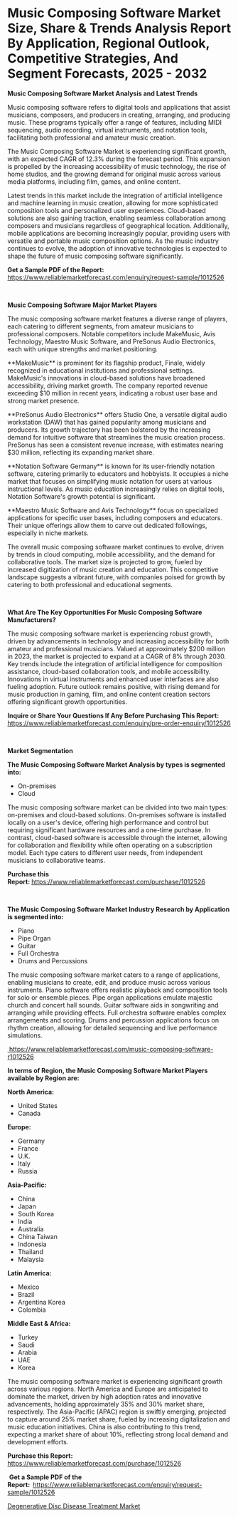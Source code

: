 <p><h1>Music Composing Software Market Size, Share & Trends Analysis Report By Application, Regional Outlook, Competitive Strategies, And Segment Forecasts, 2025 - 2032</h1></p><p><strong>Music Composing Software Market Analysis and Latest Trends</strong></p>
<p><p>Music composing software refers to digital tools and applications that assist musicians, composers, and producers in creating, arranging, and producing music. These programs typically offer a range of features, including MIDI sequencing, audio recording, virtual instruments, and notation tools, facilitating both professional and amateur music creation.</p><p>The Music Composing Software Market is experiencing significant growth, with an expected CAGR of 12.3% during the forecast period. This expansion is propelled by the increasing accessibility of music technology, the rise of home studios, and the growing demand for original music across various media platforms, including film, games, and online content.</p><p>Latest trends in this market include the integration of artificial intelligence and machine learning in music creation, allowing for more sophisticated composition tools and personalized user experiences. Cloud-based solutions are also gaining traction, enabling seamless collaboration among composers and musicians regardless of geographical location. Additionally, mobile applications are becoming increasingly popular, providing users with versatile and portable music composition options. As the music industry continues to evolve, the adoption of innovative technologies is expected to shape the future of music composing software significantly.</p></p>
<p><strong>Get a Sample PDF of the Report:&nbsp;</strong> <a href="https://www.reliablemarketforecast.com/enquiry/request-sample/1012526?utm_campaign=2875&utm_medium=2&utm_source=Github&utm_content=ia&utm_term=06032025&utm_id=music-composing-software">https://www.reliablemarketforecast.com/enquiry/request-sample/1012526</a></p>
<p>&nbsp;</p>
<p><strong>Music Composing Software Major Market Players</strong></p>
<p><p>The music composing software market features a diverse range of players, each catering to different segments, from amateur musicians to professional composers. Notable competitors include MakeMusic, Avis Technology, Maestro Music Software, and PreSonus Audio Electronics, each with unique strengths and market positioning.</p><p>**MakeMusic** is prominent for its flagship product, Finale, widely recognized in educational institutions and professional settings. MakeMusic's innovations in cloud-based solutions have broadened accessibility, driving market growth. The company reported revenue exceeding $10 million in recent years, indicating a robust user base and strong market presence.</p><p>**PreSonus Audio Electronics** offers Studio One, a versatile digital audio workstation (DAW) that has gained popularity among musicians and producers. Its growth trajectory has been bolstered by the increasing demand for intuitive software that streamlines the music creation process. PreSonus has seen a consistent revenue increase, with estimates nearing $30 million, reflecting its expanding market share.</p><p>**Notation Software Germany** is known for its user-friendly notation software, catering primarily to educators and hobbyists. It occupies a niche market that focuses on simplifying music notation for users at various instructional levels. As music education increasingly relies on digital tools, Notation Software's growth potential is significant.</p><p>**Maestro Music Software and Avis Technology** focus on specialized applications for specific user bases, including composers and educators. Their unique offerings allow them to carve out dedicated followings, especially in niche markets.</p><p>The overall music composing software market continues to evolve, driven by trends in cloud computing, mobile accessibility, and the demand for collaborative tools. The market size is projected to grow, fueled by increased digitization of music creation and education. This competitive landscape suggests a vibrant future, with companies poised for growth by catering to both professional and educational segments.</p></p>
<p>&nbsp;</p>
<p><strong>What Are The Key Opportunities For Music Composing Software Manufacturers?</strong></p>
<p><p>The music composing software market is experiencing robust growth, driven by advancements in technology and increasing accessibility for both amateur and professional musicians. Valued at approximately $200 million in 2023, the market is projected to expand at a CAGR of 8% through 2030. Key trends include the integration of artificial intelligence for composition assistance, cloud-based collaboration tools, and mobile accessibility. Innovations in virtual instruments and enhanced user interfaces are also fueling adoption. Future outlook remains positive, with rising demand for music production in gaming, film, and online content creation sectors offering significant growth opportunities.</p></p>
<p><strong>Inquire or Share Your Questions If Any Before Purchasing This Report:</strong> <a href="https://www.reliablemarketforecast.com/enquiry/pre-order-enquiry/1012526?utm_campaign=2875&utm_medium=2&utm_source=Github&utm_content=ia&utm_term=06032025&utm_id=music-composing-software">https://www.reliablemarketforecast.com/enquiry/pre-order-enquiry/1012526</a></p>
<p>&nbsp;</p>
<p><strong>Market Segmentation</strong></p>
<p><strong>The Music Composing Software Market Analysis by types is segmented into:</strong></p>
<p><ul><li>On-premises</li><li>Cloud</li></ul></p>
<p><p>The music composing software market can be divided into two main types: on-premises and cloud-based solutions. On-premises software is installed locally on a user's device, offering high performance and control but requiring significant hardware resources and a one-time purchase. In contrast, cloud-based software is accessible through the internet, allowing for collaboration and flexibility while often operating on a subscription model. Each type caters to different user needs, from independent musicians to collaborative teams.</p></p>
<p><strong>Purchase this Report:&nbsp;</strong><a href="https://www.reliablemarketforecast.com/purchase/1012526?utm_campaign=2875&utm_medium=2&utm_source=Github&utm_content=ia&utm_term=06032025&utm_id=music-composing-software">https://www.reliablemarketforecast.com/purchase/1012526</a></p>
<p>&nbsp;</p>
<p><strong>The Music Composing Software Market Industry Research by Application is segmented into:</strong></p>
<p><ul><li>Piano</li><li>Pipe Organ</li><li>Guitar</li><li>Full Orchestra</li><li>Drums and Percussions</li></ul></p>
<p><p>The music composing software market caters to a range of applications, enabling musicians to create, edit, and produce music across various instruments. Piano software offers realistic playback and composition tools for solo or ensemble pieces. Pipe organ applications emulate majestic church and concert hall sounds. Guitar software aids in songwriting and arranging while providing effects. Full orchestra software enables complex arrangements and scoring. Drums and percussion applications focus on rhythm creation, allowing for detailed sequencing and live performance simulations.</p></p>
<p><a href="https://www.reliablemarketforecast.com/music-composing-software-r1012526?utm_campaign=2875&utm_medium=2&utm_source=Github&utm_content=ia&utm_term=06032025&utm_id=music-composing-software">&nbsp;https://www.reliablemarketforecast.com/music-composing-software-r1012526</a></p>
<p><strong>In terms of Region, the Music Composing Software Market Players available by Region are:</strong></p>
<p>
    <p> <strong> North America: </strong>
        <ul>
            <li>United States</li>
            <li>Canada</li>
        </ul>
        </p> 
    <p> <strong> Europe: </strong>
        <ul>
            <li>Germany</li>
            <li>France</li>
            <li>U.K.</li>
            <li>Italy</li>
            <li>Russia</li>
        </ul>
        </p> 
    <p> <strong> Asia-Pacific: </strong>
        <ul>
            <li>China</li>
            <li>Japan</li>
            <li>South Korea</li>
            <li>India</li>
            <li>Australia</li>
            <li>China Taiwan</li>
            <li>Indonesia</li>
            <li>Thailand</li>
            <li>Malaysia</li>
        </ul>
        </p> 
    <p> <strong> Latin America: </strong>
        <ul>
            <li>Mexico</li>
            <li>Brazil</li>
            <li>Argentina Korea</li>
            <li>Colombia</li>
        </ul>
        </p> 
    <p> <strong> Middle East & Africa: </strong>
        <ul>
            <li>Turkey</li>
            <li>Saudi</li>
            <li>Arabia</li>
            <li>UAE</li>
            <li>Korea</li>
        </ul>
    </p>
    </p>
<p><p>The music composing software market is experiencing significant growth across various regions. North America and Europe are anticipated to dominate the market, driven by high adoption rates and innovative advancements, holding approximately 35% and 30% market share, respectively. The Asia-Pacific (APAC) region is swiftly emerging, projected to capture around 25% market share, fueled by increasing digitalization and music education initiatives. China is also contributing to this trend, expecting a market share of about 10%, reflecting strong local demand and development efforts.</p></p>
<p><strong>Purchase this Report: </strong><a href="https://www.reliablemarketforecast.com/purchase/1012526?utm_campaign=2875&utm_medium=2&utm_source=Github&utm_content=ia&utm_term=06032025&utm_id=music-composing-software">https://www.reliablemarketforecast.com/purchase/1012526</a></p>
<p>&nbsp;<strong>Get a Sample PDF of the Report:&nbsp;&nbsp;</strong><a href="https://www.reliablemarketforecast.com/enquiry/request-sample/1012526?utm_campaign=2875&utm_medium=2&utm_source=Github&utm_content=ia&utm_term=06032025&utm_id=music-composing-software">https://www.reliablemarketforecast.com/enquiry/request-sample/1012526</a></p>
<p><strong></strong></p>
<p><p><a href="https://github.com/nabadeneme/Market-Research-Report-List-1/blob/main/degenerative-disc-disease-treatment-market.md?utm_campaign=2875&utm_medium=2&utm_source=Github&utm_content=ia&utm_term=06032025&utm_id=music-composing-software">Degenerative Disc Disease Treatment Market</a></p></p>